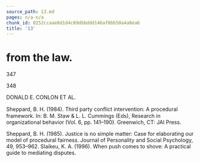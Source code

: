 ```yaml
---
source_path: 13.md
pages: n/a-n/a
chunk_id: 0252ccaae8d1d4c89dbbddd146af8bb50a4a0ea6
title: '13'
---
```

# from the law.

347

348

DONALD E. CONLON ET AL.

Sheppard, B. H. (1984). Third party conﬂict intervention: A procedural framework. In: B. M. Staw & L. L. Cummings (Eds), Research in organizational behavior (Vol. 6, pp. 141–190). Greenwich, CT: JAI Press.

Sheppard, B. H. (1985). Justice is no simple matter: Case for elaborating our model of procedural fairness. Journal of Personality and Social Psychology, 49, 953–962. Slaikeu, K. A. (1996). When push comes to shove: A practical guide to mediating disputes.
